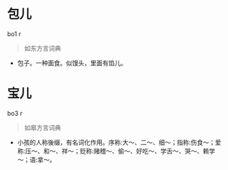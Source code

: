 # 包儿
bo1 r
> 如东方言词典
- 包子。一种面食。似馒头，里面有馅儿。

# 宝儿
bo3 r
> 如皋方言词典
- 小孩的人称後缀，有名词化作用。序称:大～、二～、细～；指称:伤食～；爱称:压～、和～、祥～；贬称:赌稽～、偷～、好吃～、学舌～、哭～、赖学～；语:拿～。
